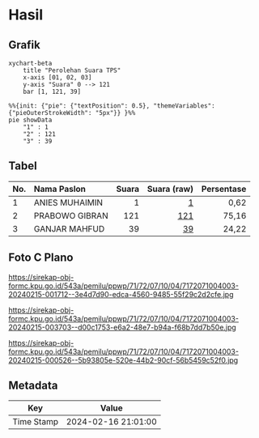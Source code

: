 # Hasil

## Grafik

```mermaid
xychart-beta
    title "Perolehan Suara TPS"
    x-axis [01, 02, 03]
    y-axis "Suara" 0 --> 121
    bar [1, 121, 39]
```

```mermaid
%%{init: {"pie": {"textPosition": 0.5}, "themeVariables": {"pieOuterStrokeWidth": "5px"}} }%%
pie showData
    "1" : 1
    "2" : 121
    "3" : 39
```

## Tabel

| No. | Nama Paslon    | Suara | Suara (raw) | Persentase |
|:--- |:-------------- | -----:| -----------:| ----------:|
| 1   | ANIES MUHAIMIN | 1     | [1][p-1]    | 0,62       |
| 2   | PRABOWO GIBRAN | 121   | [121][p-2]  | 75,16      |
| 3   | GANJAR MAHFUD  | 39    | [39][p-3]   | 24,22      |


[p-1]: https://github.com/gigit-pemilu/pemilu-2024-71-sulawesi-utara/blob/main/pilpres/hitung-suara/sub/71-sulawesi-utara/sub/72-kota-bitung/sub/07-maesa/sub/1004-bitung-tengah/sub/003-tps/sub/paslon-1.txt
[p-2]: https://github.com/gigit-pemilu/pemilu-2024-71-sulawesi-utara/blob/main/pilpres/hitung-suara/sub/71-sulawesi-utara/sub/72-kota-bitung/sub/07-maesa/sub/1004-bitung-tengah/sub/003-tps/sub/paslon-2.txt
[p-3]: https://github.com/gigit-pemilu/pemilu-2024-71-sulawesi-utara/blob/main/pilpres/hitung-suara/sub/71-sulawesi-utara/sub/72-kota-bitung/sub/07-maesa/sub/1004-bitung-tengah/sub/003-tps/sub/paslon-3.txt

## Foto C Plano

https://sirekap-obj-formc.kpu.go.id/543a/pemilu/ppwp/71/72/07/10/04/7172071004003-20240215-001712--3e4d7d90-edca-4560-9485-55f29c2d2cfe.jpg

https://sirekap-obj-formc.kpu.go.id/543a/pemilu/ppwp/71/72/07/10/04/7172071004003-20240215-003703--d00c1753-e6a2-48e7-b94a-f68b7dd7b50e.jpg

https://sirekap-obj-formc.kpu.go.id/543a/pemilu/ppwp/71/72/07/10/04/7172071004003-20240215-000526--5b93805e-520e-44b2-90cf-56b5459c52f0.jpg


## Metadata

| Key        | Value               |
| ---------- | ------------------- |
| Time Stamp | 2024-02-16 21:01:00 |



